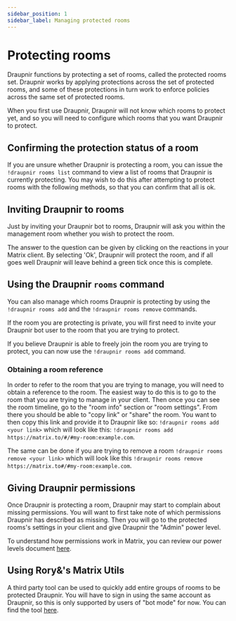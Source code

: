 ```yaml
---
sidebar_position: 1
sidebar_label: Managing protected rooms
---
```


<!--
SPDX-FileCopyrightText: 2024 Gnuxie <Gnuxie@protonmail.com>

SPDX-License-Identifier: CC-BY-SA-4.0
-->

# Protecting rooms

Draupnir functions by protecting a set of rooms, called the protected
rooms set. Draupnir works by applying protections across the set of
protected rooms, and some of these protections in turn work to enforce
policies across the same set of protected rooms.

When you first use Draupnir, Draupnir will not know which
rooms to protect yet, and so you will need to configure which rooms
that you want Draupnir to protect.

## Confirming the protection status of a room

If you are unsure whether Draupnir is protecting a room, you can issue
the `!draupnir rooms list` command to view a list of rooms that
Draupnir is currently protecting. You may wish to do this after
attempting to protect rooms with the following methods, so that you
can confirm that all is ok.

## Inviting Draupnir to rooms

Just by inviting your Draupnir bot to rooms, Draupnir will ask you
within the management room whether you wish to protect the room.

The answer to the question can be given by clicking on the reactions
in your Matrix client. By selecting 'Ok', Draupnir will protect the
room, and if all goes well Draupnir will leave behind a green tick
once this is complete.

## Using the Draupnir `rooms` command

You can also manage which rooms Draupnir is protecting by using the
`!draupnir rooms add` and the `!draupnir rooms remove` commands.

If the room you are protecting is private, you will first need to
invite your Draupnir bot user to the room that you are trying to
protect.

If you believe Draupnir is able to freely join the room you are trying
to protect, you can now use the `!draupnir rooms add` command.

### Obtaining a room reference

In order to refer to the room that you are trying to manage, you will
need to obtain a reference to the room. The easiest way to do this is
to go to the room that you are trying to manage in your client. Then
once you can see the room timeline, go to the "room info" section or
"room settings". From there you should be able to "copy link" or
"share" the room. You want to then copy this link and provide it to
Draupnir like so: `!draupnir rooms add <your link>` which will look
like this: `!draupnir rooms add
https://matrix.to/#/#my-room:example.com`.

The same can be done if you are trying to remove a room
`!draupnir rooms remove <your link>` which will look like this
`!draupnir rooms remove https://matrix.to#/#my-room:example.com`.

## Giving Draupnir permissions

Once Draupnir is protecting a room, Draupnir may start to complain
about missing permissions. You will want to first take note of which
permissions Draupnir has described as missing. Then you will go to the
protected rooms's settings in your client and give Draupnir the
"Admin" power level.

To understand how permissions work in Matrix, you can review our
power levels document [here](../concepts/power-levels).

## Using Rory&'s Matrix Utils

A third party tool can be used to quickly add entire groups of rooms to
be protected Draupnir. You will have to sign in using the same account
as Draupnir, so this is only supported by users of "bot mode" for now.
You can find the tool [here](https://mru.rory.gay/Moderation/DraupnirProtectedRoomsEditor).
